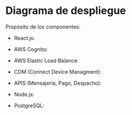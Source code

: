 # Diagrama de despliegue

Propósito de los componentes:

- React.js: 

- AWS Cognito:

- AWS Elastic Load Balance:

- CDM (Connect Device Managment):

- APIS (Mensajería, Pago, Despacho):

- Node.js:

- PostgreSQL:
